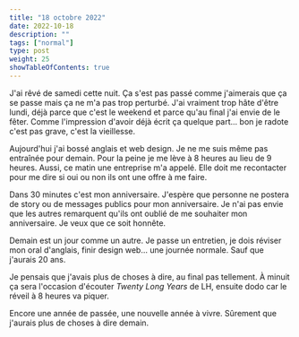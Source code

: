 ```yaml
---
title: "18 octobre 2022"
date: 2022-10-18
description: ""
tags: ["normal"]
type: post
weight: 25
showTableOfContents: true
---
```


J'ai rêvé de samedi cette nuit. Ça s'est pas passé comme j'aimerais que ça se passe mais ça ne m'a pas trop perturbé. J'ai vraiment trop hâte d'être lundi, déjà parce que c'est le weekend et parce qu'au final j'ai envie de le fêter. Comme l'impression d'avoir déjà écrit ça quelque part... bon je radote c'est pas grave, c'est la vieillesse.

Aujourd'hui j'ai bossé anglais et web design. Je ne me suis même pas entraînée pour demain. Pour la peine je me lève à 8 heures au lieu de 9 heures. Aussi, ce matin une entreprise m'a appelé. Elle doit me recontacter pour me dire si oui ou non ils ont une offre à me faire.

Dans 30 minutes c'est mon anniversaire. J'espère que personne ne postera de story ou de messages publics pour mon anniversaire. Je n'ai pas envie que les autres remarquent qu'ils ont oublié de me souhaiter mon anniversaire. Je veux que ce soit honnête.

Demain est un jour comme un autre. Je passe un entretien, je dois réviser mon oral d'anglais, finir design web... une journée normale. Sauf que j'aurais 20 ans.

Je pensais que j'avais plus de choses à dire, au final pas tellement. À minuit ça sera l'occasion d'écouter *Twenty Long Years* de LH, ensuite dodo car le réveil à 8 heures va piquer.

Encore une année de passée, une nouvelle année à vivre. Sûrement que j'aurais plus de choses à dire demain.